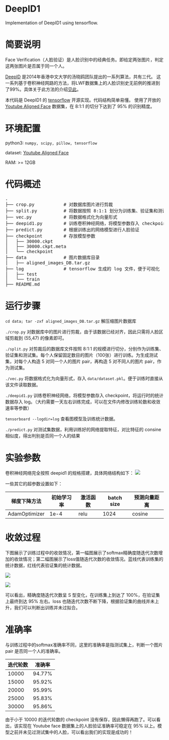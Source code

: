 DeepID1
===
Implementation of DeepID1 using tensorflow.

# 简要说明
Face Verification（人脸验证）是人脸识别中的经典任务。即给定两张图片，判定这两张图片是否属于同一个人。

[DeepID](http://mmlab.ie.cuhk.edu.hk/pdf/YiSun_CVPR14.pdf) 是2014年香港中文大学的汤晓鸥团队提出的一系列算法，共有三代。
这一系列基于卷积神经网路的方法，将LWF数据集上的人脸识别史无前例的推进到了99%。具体关于此方法的介绍[见此](http://blog.csdn.net/stdcoutzyx/article/details/42091205)。

本代码是 DeepID1 的 [tensorflow](https://www.tensorflow.org/) 开源实现。代码结构简单易懂。
使用了开放的 [Youtube Aligned Face](http://www.cs.tau.ac.il/~wolf/ytfaces/) 数据集，在 8:1:1 的切分下达到了 95% 的识别精度。

# 环境配置
python3: `numpy, scipy, pillow, tensorflow`

dataset: [Youtube Aligned Face](http://www.cs.tau.ac.il/~wolf/ytfaces/)

RAM: >= 12GB

# 代码概述
<pre>
.
├── crop.py           # 对数据库图片进行剪裁
├── split.py          # 将数据按照 8:1:1 划分为训练集、验证集和测试集
├── vec.py            # 将数据格式化为向量形式
├── deepid1.py        # 训练卷积神经网络，将模型参数存入 checkpoint
├── predict.py        # 根据训练出的网络模型进行人脸验证
├── checkpoint        # 存放模型参数
│   ├── 30000.ckpt
│   ├── 30000.ckpt.meta
│   └── checkpoint
├── data              # 图片数据库目录
│   ├── aligned_images_DB.tar.gz
├── log               # tensorflow 生成的 log 文件，便于可视化
│   ├── test
│   └── train
├── README.md
</pre>

# 运行步骤
`cd data; tar -zxf aligned_images_DB.tar.gz` 解压缩图片数据库

`./crop.py` 对数据库中的图片进行剪裁，由于该数据已经对齐，因此只需将人脸区域剪裁到 (55,47) 的像素即可。

`./split.py` 对剪裁后的数据库文件按照 8:1:1 的规模进行切分，分别作为训练集、验证集和测试集。每个人保留固定数目的图片（100张）进行训练。为生成测试集，对每个人构造 5 对同一个人的图片 pair，再构造 5 对不同人的图片 pair，作为测试集。

`./vec.py` 将数据格式化为向量形式，存入 `data/dataset.pkl`。便于训练时直接从该文件读取数据。

`./deepid1.py` 训练卷积神经网络，将模型参数存入 checkpoint，将运行时的统计数据存入 log。（大约需要一天左右训练完成，可以在文件内修改训练轮数和收敛速率等参数）

`tensorboard --logdir=log` 查看图模型及训练统计数据。

`./predict.py` 对测试集数据，利用训练好的网络提取特征，对比特征的 consine 相似度，得出判别是否同一个人的结果

# 实验参数
卷积神经网络完全按照 deepid1 的规格搭建，具体网络结构如下：
![](https://github.com/jinze1994/DeepID1/blob/master/data/graph.png)

一些其它的超参数设置如下：

|梯度下降方法|初始学习率|激活函数|batch size|预测向量距离|
|----------|--------|-------|----------|----------|
|AdamOptimizer| 1e-4|   relu|      1024|    cosine|

# 收敛过程
下图展示了训练过程中的收敛情况，第一幅图展示了softmax精确度随迭代次数增加的收敛情况；第二幅图展示了loss值随迭代次数的收敛情况。蓝线代表训练集的统计数据，红线代表验证集的统计数据。

![](https://github.com/jinze1994/DeepID1/blob/master/data/accu.png)

![](https://github.com/jinze1994/DeepID1/blob/master/data/loss.png)

可以看出，精确度随迭代次数呈 S 型变化，在训练集上到达了 100%，在验证集上最终到达 95% 左右。loss 也随迭代次数不断下降，根据验证集的曲线并未上升，我们可以判断出训练并未过拟合。

# 准确率
与训练过程中的softmax准确率不同，这里的准确率是指测试集上，判断一个图片 pair 是否同一个人的准确率。

|迭代轮数|准确率|
|-----|------|
|10000|94.77%|
|15000|95.92%|
|20000|95.99%|
|25000|95.83%|
|30000|95.86%|
由于小于 10000 的迭代轮数的 checkpoint 没有保存，因此懒得再跑了。可以看出，该实现在 Youtube face 数据集上的人脸验证准确率可稳定在 95% 以上。模型之前并未见过测试集中的人脸，可以看出我们的实现是成功的！
